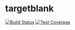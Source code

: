 # targetblank

[![Build Status](https://travis-ci.org/g-harel/targetblank.svg?branch=master)](https://travis-ci.org/g-harel/targetblank)
[![Test Coverage](https://img.shields.io/codecov/c/github/g-harel/targetblank.svg)](https://codecov.io/gh/g-harel/targetblank)

<!--

https://www.terraform.io/docs/providers/aws/guides/serverless-with-aws-lambda-and-api-gateway.html
https://github.com/hashicorp/best-practices/tree/master/terraform

TODO
- refactor folder structure
- rename functions package
- display uncaught network errors
- app ~ treat 5xx errors differently
- replace token secrets (eventually)

requirements
- text template specs for links, labels, categories, etc.
- optional search bar with a few search providers
- short url using 6 alphanumeric chars (https://targetblank.org/aB7pPo)
- submit email and receive a link to a new homepage
- temp password that can be included in the url
- email used to get new temp password
- homepages can be made public at their existing url
- credentials stored
- collapsible labels
- open all tabs button

notes
- frontend spa served from s3 + cloudfront
- api gatweay + functions backed by dynamodb

endpoints (/api/v1..)
- authenticate per homepage (POST   /auth/:address        password)
- change homepage password  (PUT    /auth/:address [auth] password)
- reset homepage password   (DELETE /auth/:address        email   )
- create new homepage       (POST   /page                 email   )
- validate homepage spec    (POST   /page/validate        spec    )
- fetch homepage            (GET    /page/:address [auth]         )
- edit homepage template    (PUT    /page/:address [auth] data    )
- delete homepage           (DELETE /page/:address [auth]         )
- make homepage public      (PATCH  /page/:address [auth]         )

nosql schema {
    addr: string (6 alphanumeric chars),
    password: string (hashed),
    email: string (hashed),
    published: bool,
    page: string
}

links
- https://undraw.co/illustrations
- https://gauger.io/fonticon/
- http://www.alexedwards.net/blog/serverless-api-with-go-and-aws-lambda
- https://github.com/nzoschke/gofaas
- https://read.acloud.guru/how-to-keep-your-lambda-functions-warm-9d7e1aa6e2f0
- https://gist.github.com/prwhite/8168133
- https://docs.aws.amazon.com/amazondynamodb/latest/developerguide/bp-general-nosql-design.html
- https://scene-si.org/2018/05/08/protecting-api-access-with-jwt/

-->
